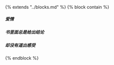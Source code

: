 {% extends "../blocks.md" %} {% block contain %}



##### 爱情

##### 书里面总是给出结论

##### 却没有道出感受



{% endblock %}